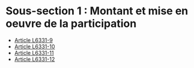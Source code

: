 # Sous-section 1 : Montant et mise en oeuvre de la participation

* [Article L6331-9](./LEGIARTI000031843517.md)
* [Article L6331-10](./LEGIARTI000028698134.md)
* [Article L6331-11](./LEGIARTI000028698128.md)
* [Article L6331-12](./LEGIARTI000025578999.md)
